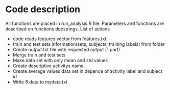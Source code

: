 # Code description

All functions are placed in run_analysis.R file.
Parameters and functions are described on functions docstrings.
List of actions
- code reads features vector from features.txt, 
- train and test sets information(sets, subjects, training labels) from folder
- Create output.txt file with requested output (1 part)
- Merge train and test sets
- Make data set with only mean and std values  
- Create descriptive activitys name
- Create average values data set in depence of activity label and subject id
- Write 6 data to mydata.txt
